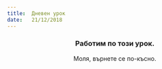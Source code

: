 ```yaml
---
title:  Дневен урок
date:   21/12/2018
---
```


### <center>Работим по този урок.</center>
<center>Моля, върнете се по-късно.</center>